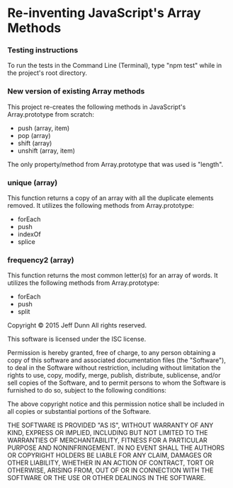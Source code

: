 # Re-inventing JavaScript's Array Methods


### Testing instructions

To run the tests in the Command Line (Terminal), type "npm test" while in the project's root directory.


### New version of existing Array methods

This project re-creates the following methods in JavaScript's Array.prototype from scratch:

* push (array, item)
* pop (array)
* shift (array)
* unshift (array, item)

The only property/method from Array.prototype that was used is "length".


### unique (array)

This function returns a copy of an array with all the duplicate elements removed. It utilizes the following methods from Array.prototype:

* forEach
* push
* indexOf
* splice


### frequency2 (array)

This function returns the most common letter(s) for an array of words. It utilizes the following methods from Array.prototype:

* forEach
* push
* split


Copyright &copy; 2015 Jeff Dunn
All rights reserved.

This software is licensed under the ISC license.

Permission is hereby granted, free of charge, to any person obtaining a copy of this software and associated documentation files (the "Software"), to deal in the Software without restriction, including without limitation the rights to use, copy, modify, merge, publish, distribute, sublicense, and/or sell copies of the Software, and to permit persons to whom the Software is furnished to do so, subject to the following conditions:

The above copyright notice and this permission notice shall be included in all copies or substantial portions of the Software.

THE SOFTWARE IS PROVIDED "AS IS", WITHOUT WARRANTY OF ANY KIND, EXPRESS OR IMPLIED, INCLUDING BUT NOT LIMITED TO THE WARRANTIES OF MERCHANTABILITY, FITNESS FOR A PARTICULAR PURPOSE AND NONINFRINGEMENT. IN NO EVENT SHALL THE AUTHORS OR COPYRIGHT HOLDERS BE LIABLE FOR ANY CLAIM, DAMAGES OR OTHER LIABILITY, WHETHER IN AN ACTION OF CONTRACT, TORT OR OTHERWISE, ARISING FROM, OUT OF OR IN CONNECTION WITH THE SOFTWARE OR THE USE OR OTHER DEALINGS IN THE SOFTWARE.

